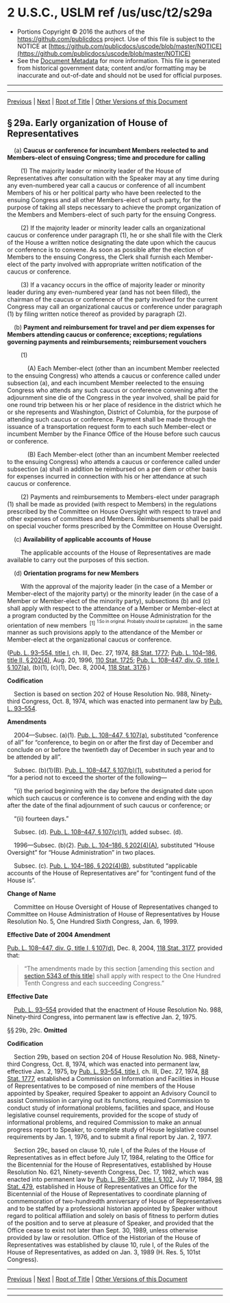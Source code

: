 ---
---

# 2 U.S.C., USLM ref /us/usc/t2/s29a

* Portions Copyright © 2016 the authors of the https://github.com/publicdocs project.
  Use of this file is subject to the NOTICE at [https://github.com/publicdocs/uscode/blob/master/NOTICE](https://github.com/publicdocs/uscode/blob/master/NOTICE)
* See the [Document Metadata](././../../../..//README.md) for more information.
  This file is generated from historical government data; content and/or formatting may be inaccurate and out-of-date and should not be used for official purposes.

----------
----------

[Previous](./../../../..//us/usc/t2/ch2/m__us_usc_t2_s29.md) | [Next](./../../../..//us/usc/t2/ch2/m__us_usc_t2_s29d.md) | [Root of Title](./../../../../) | [Other Versions of this Document](https://publicdocs.github.io/go/links?ns=uslm&ref=%2Fus%2Fusc%2Ft2%2Fs29a)

## § 29a. Early organization of House of Representatives

    (a) __Caucus or conference for incumbent Members reelected to and Members-elect of ensuing Congress; time and procedure for calling__ 

        (1) The majority leader or minority leader of the House of Representatives after consultation with the Speaker may at any time during any even-numbered year call a caucus or conference of all incumbent Members of his or her political party who have been reelected to the ensuing Congress and all other Members-elect of such party, for the purpose of taking all steps necessary to achieve the prompt organization of the Members and Members-elect of such party for the ensuing Congress.

        (2) If the majority leader or minority leader calls an organizational caucus or conference under paragraph (1), he or she shall file with the Clerk of the House a written notice designating the date upon which the caucus or conference is to convene. As soon as possible after the election of Members to the ensuing Congress, the Clerk shall furnish each Member-elect of the party involved with appropriate written notification of the caucus or conference.

        (3) If a vacancy occurs in the office of majority leader or minority leader during any even-numbered year (and has not been filled), the chairman of the caucus or conference of the party involved for the current Congress may call an organizational caucus or conference under paragraph (1) by filing written notice thereof as provided by paragraph (2).

    (b) __Payment and reimbursement for travel and per diem expenses for Members attending caucus or conference; exceptions; regulations governing payments and reimbursements; reimbursement vouchers__ 

        (1)

            (A) Each Member-elect (other than an incumbent Member reelected to the ensuing Congress) who attends a caucus or conference called under subsection (a), and each incumbent Member reelected to the ensuing Congress who attends any such caucus or conference convening after the adjournment sine die of the Congress in the year involved, shall be paid for one round trip between his or her place of residence in the district which he or she represents and Washington, District of Columbia, for the purpose of attending such caucus or conference. Payment shall be made through the issuance of a transportation request form to each such Member-elect or incumbent Member by the Finance Office of the House before such caucus or conference.

            (B) Each Member-elect (other than an incumbent Member reelected to the ensuing Congress) who attends a caucus or conference called under subsection (a) shall in addition be reimbursed on a per diem or other basis for expenses incurred in connection with his or her attendance at such caucus or conference.

        (2) Payments and reimbursements to Members-elect under paragraph (1) shall be made as provided (with respect to Members) in the regulations prescribed by the Committee on House Oversight with respect to travel and other expenses of committees and Members. Reimbursements shall be paid on special voucher forms prescribed by the Committee on House Oversight.

    (c) __Availability of applicable accounts of House__ 

        The applicable accounts of the House of Representatives are made available to carry out the purposes of this section.

    (d) __Orientation programs for new Members__ 

        With the approval of the majority leader (in the case of a Member or Member-elect of the majority party) or the minority leader (in the case of a Member or Member-elect of the minority party), subsections (b) and (c) shall apply with respect to the attendance of a Member or Member-elect at a program conducted by the Committee on House Administration for the orientation of new members  <sup>\[1\]</sup>  <sup><sup> 1 So in original. Probably should be capitalized. </sup></sup>  in the same manner as such provisions apply to the attendance of the Member or Member-elect at the organizational caucus or conference.

([Pub. L. 93–554, title I][/us/pl/93/554], ch. III, Dec. 27, 1974, [88 Stat. 1777][/us/stat/88/1777]; [Pub. L. 104–186, title II, § 202(4)][/us/pl/104/186/s202/4], Aug. 20, 1996, [110 Stat. 1725][/us/stat/110/1725]; [Pub. L. 108–447, div. G, title I, § 107(a)][/us/pl/108/447/s107/a], (b)(1), (c)(1), Dec. 8, 2004, [118 Stat. 3176][/us/stat/118/3176].)

 __Codification__ 

    Section is based on section 202 of House Resolution No. 988, Ninety-third Congress, Oct. 8, 1974, which was enacted into permanent law by [Pub. L. 93–554][/us/pl/93/554].

 __Amendments__ 

    2004—Subsec. (a)(1). [Pub. L. 108–447, § 107(a)][/us/pl/108/447/s107/a], substituted “conference of all” for “conference, to begin on or after the first day of December and conclude on or before the twentieth day of December in such year and to be attended by all”.

    Subsec. (b)(1)(B). [Pub. L. 108–447, § 107(b)(1)][/us/pl/108/447/s107/b/1], substituted a period for “for a period not to exceed the shorter of the following—

    “(i) the period beginning with the day before the designated date upon which such caucus or conference is to convene and ending with the day after the date of the final adjournment of such caucus or conference; or

    “(ii) fourteen days.”

    Subsec. (d). [Pub. L. 108–447, § 107(c)(1)][/us/pl/108/447/s107/c/1], added subsec. (d).

    1996—Subsec. (b)(2). [Pub. L. 104–186, § 202(4)(A)][/us/pl/104/186/s202/4/A], substituted “House Oversight” for “House Administration” in two places.

    Subsec. (c). [Pub. L. 104–186, § 202(4)(B)][/us/pl/104/186/s202/4/B], substituted “applicable accounts of the House of Representatives are” for “contingent fund of the House is”.

 __Change of Name__ 

    Committee on House Oversight of House of Representatives changed to Committee on House Administration of House of Representatives by House Resolution No. 5, One Hundred Sixth Congress, Jan. 6, 1999.

 __Effective Date of 2004 Amendment__ 

[Pub. L. 108–447, div. G, title I, § 107(d)][/us/pl/108/447/s107/d], Dec. 8, 2004, [118 Stat. 3177][/us/stat/118/3177], provided that: 

> “The amendments made by this section \[amending this section and [section 5343 of this title][/us/usc/t2/s5343]\] shall apply with respect to the One Hundred Tenth Congress and each succeeding Congress.”

 __Effective Date__ 

    [Pub. L. 93–554][/us/pl/93/554] provided that the enactment of House Resolution No. 988, Ninety-third Congress, into permanent law is effective Jan. 2, 1975.

§§ 29b, 29c. __Omitted__ 

 __Codification__ 

    Section 29b, based on section 204 of House Resolution No. 988, Ninety-third Congress, Oct. 8, 1974, which was enacted into permanent law, effective Jan. 2, 1975, by [Pub. L. 93–554, title I][/us/pl/93/554], ch. III, Dec. 27, 1974, [88 Stat. 1777][/us/stat/88/1777], established a Commission on Information and Facilities in House of Representatives to be composed of nine members of the House appointed by Speaker, required Speaker to appoint an Advisory Council to assist Commission in carrying out its functions, required Commission to conduct study of informational problems, facilities and space, and House legislative counsel requirements, provided for the scope of study of informational problems, and required Commission to make an annual progress report to Speaker, to complete study of House legislative counsel requirements by Jan. 1, 1976, and to submit a final report by Jan. 2, 1977.

    Section 29c, based on clause 10, rule I, of the Rules of the House of Representatives as in effect before July 17, 1984, relating to the Office for the Bicentennial for the House of Representatives, established by House Resolution No. 621, Ninety-seventh Congress, Dec. 17, 1982, which was enacted into permanent law by [Pub. L. 98–367, title I, § 102][/us/pl/98/367/s102], July 17, 1984, [98 Stat. 479][/us/stat/98/479], established in House of Representatives an Office for the Bicentennial of the House of Representatives to coordinate planning of commemoration of two-hundredth anniversary of House of Representatives and to be staffed by a professional historian appointed by Speaker without regard to political affiliation and solely on basis of fitness to perform duties of the position and to serve at pleasure of Speaker, and provided that the Office cease to exist not later than Sept. 30, 1989, unless otherwise provided by law or resolution. Office of the Historian of the House of Representatives was established by clause 10, rule I, of the Rules of the House of Representatives, as added on Jan. 3, 1989 (H. Res. 5, 101st Congress).

----------

[Previous](./../../../..//us/usc/t2/ch2/m__us_usc_t2_s29.md) | [Next](./../../../..//us/usc/t2/ch2/m__us_usc_t2_s29d.md) | [Root of Title](./../../../../) | [Other Versions of this Document](https://publicdocs.github.io/go/links?ns=uslm&ref=%2Fus%2Fusc%2Ft2%2Fs29a)

----------
----------

[/us/pl/93/554]: https://publicdocs.github.io/go/links?ns=uslm&ref=%2Fus%2Fpl%2F93%2F554
[/us/stat/88/1777]: https://publicdocs.github.io/go/links?ns=uslm&ref=%2Fus%2Fstat%2F88%2F1777
[/us/pl/104/186/s202/4]: https://publicdocs.github.io/go/links?ns=uslm&ref=%2Fus%2Fpl%2F104%2F186%2Fs202%2F4
[/us/stat/110/1725]: https://publicdocs.github.io/go/links?ns=uslm&ref=%2Fus%2Fstat%2F110%2F1725
[/us/pl/108/447/s107/a]: https://publicdocs.github.io/go/links?ns=uslm&ref=%2Fus%2Fpl%2F108%2F447%2Fs107%2Fa
[/us/stat/118/3176]: https://publicdocs.github.io/go/links?ns=uslm&ref=%2Fus%2Fstat%2F118%2F3176
[/us/pl/93/554]: https://publicdocs.github.io/go/links?ns=uslm&ref=%2Fus%2Fpl%2F93%2F554
[/us/pl/108/447/s107/a]: https://publicdocs.github.io/go/links?ns=uslm&ref=%2Fus%2Fpl%2F108%2F447%2Fs107%2Fa
[/us/pl/108/447/s107/b/1]: https://publicdocs.github.io/go/links?ns=uslm&ref=%2Fus%2Fpl%2F108%2F447%2Fs107%2Fb%2F1
[/us/pl/108/447/s107/c/1]: https://publicdocs.github.io/go/links?ns=uslm&ref=%2Fus%2Fpl%2F108%2F447%2Fs107%2Fc%2F1
[/us/pl/104/186/s202/4/A]: https://publicdocs.github.io/go/links?ns=uslm&ref=%2Fus%2Fpl%2F104%2F186%2Fs202%2F4%2FA
[/us/pl/104/186/s202/4/B]: https://publicdocs.github.io/go/links?ns=uslm&ref=%2Fus%2Fpl%2F104%2F186%2Fs202%2F4%2FB
[/us/pl/108/447/s107/d]: https://publicdocs.github.io/go/links?ns=uslm&ref=%2Fus%2Fpl%2F108%2F447%2Fs107%2Fd
[/us/stat/118/3177]: https://publicdocs.github.io/go/links?ns=uslm&ref=%2Fus%2Fstat%2F118%2F3177
[/us/usc/t2/s5343]: https://publicdocs.github.io/go/links?ns=uslm&ref=%2Fus%2Fusc%2Ft2%2Fs5343
[/us/pl/93/554]: https://publicdocs.github.io/go/links?ns=uslm&ref=%2Fus%2Fpl%2F93%2F554
[/us/pl/93/554]: https://publicdocs.github.io/go/links?ns=uslm&ref=%2Fus%2Fpl%2F93%2F554
[/us/stat/88/1777]: https://publicdocs.github.io/go/links?ns=uslm&ref=%2Fus%2Fstat%2F88%2F1777
[/us/pl/98/367/s102]: https://publicdocs.github.io/go/links?ns=uslm&ref=%2Fus%2Fpl%2F98%2F367%2Fs102
[/us/stat/98/479]: https://publicdocs.github.io/go/links?ns=uslm&ref=%2Fus%2Fstat%2F98%2F479


